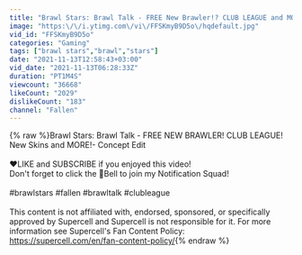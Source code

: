 ```yaml
---
title: "Brawl Stars: Brawl Talk - FREE New Brawler!? CLUB LEAGUE and MORE! - Concept Edit"
image: "https:\/\/i.ytimg.com\/vi\/FFSKmyB9D5o\/hqdefault.jpg"
vid_id: "FFSKmyB9D5o"
categories: "Gaming"
tags: ["brawl stars","brawl","stars"]
date: "2021-11-13T12:58:43+03:00"
vid_date: "2021-11-13T06:28:33Z"
duration: "PT1M4S"
viewcount: "36668"
likeCount: "2029"
dislikeCount: "183"
channel: "Fallen"
---
```

{% raw %}Brawl Stars: Brawl Talk - FREE NEW BRAWLER! CLUB LEAGUE! New Skins and MORE!- Concept Edit<br /><br />❤LIKE and SUBSCRIBE if you enjoyed this video!<br />Don't forget to click the 🔔Bell to join my Notification Squad!<br /><br />#brawlstars #fallen #brawltalk #clubleague<br /><br />This content is not affiliated with, endorsed, sponsored, or specifically approved by Supercell and Supercell is not responsible for it. For more information see Supercell's Fan Content Policy: <a rel="nofollow" target="blank" href="https://supercell.com/en/fan-content-policy/">https://supercell.com/en/fan-content-policy/</a>{% endraw %}
